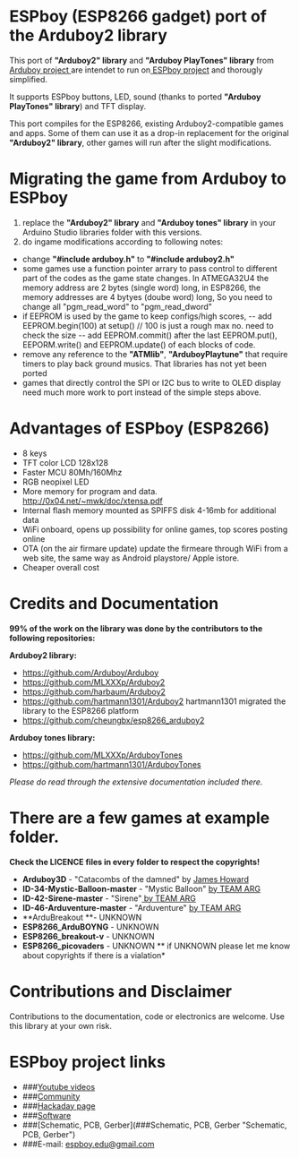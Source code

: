# ESPboy (ESP8266 gadget) port of the Arduboy2 library
This port of **"Arduboy2" library** and **"Arduboy PlayTones" library** from [Arduboy project ](https://arduboy.com/ "Arduboy project ") are intendet to run on[ ESPboy project](https://hackaday.io/project/164830-espboy-games-iot-stem-for-education-fun " ESPboy project") and thorougly simplified.

It supports ESPboy buttons, LED, sound (thanks to ported **"Arduboy PlayTones" library**) and TFT display.

This port compiles for the ESP8266, existing Arduboy2-compatible games and apps. 
Some of them can use it as a drop-in replacement for the original **"Arduboy2" library**, other games will run after the slight modifications.

# Migrating the game from Arduboy to ESPboy
1. replace the **"Arduboy2" library** and **"Arduboy tones" library** in your Arduino Studio libraries folder with this versions.
2. do ingame modifications according to following notes:
- change **"#include arduboy.h"** to **"#include arduboy2.h"**
- some games use a function pointer arrary to pass control to different part of the codes as the game state changes. In ATMEGA32U4 the memory address are 2 bytes (single word) long, in ESP8266, the memory addresses are 4 bytyes (doube word) long, So you need to change all "pgm_read_word" to "pgm_read_dword"
- if EEPROM is used by the game to keep configs/high scores,
-- add EEPROM.begin(100) at setup() // 100 is just a rough max no. need to check the size
-- add EEPROM.commit() after the last EEPROM.put(), EEPORM.write() and EEPROM.update() of each blocks of code.
- remove any reference to the **"ATMlib"**, **"ArduboyPlaytune"** that require timers to play back ground musics. That libraries has not yet been ported
- games that directly control the SPI or I2C bus to write to OLED display need much more work to port instead of the simple steps above.


# Advantages of ESPboy (ESP8266)
- 8 keys
- TFT color LCD 128х128
- Faster MCU 80Mh/160Mhz
- RGB neopixel LED
- More memory for program and data.  http://0x04.net/~mwk/doc/xtensa.pdf
- Internal flash memory mounted as SPIFFS disk 4-16mb for additional data
- WiFi onboard, opens up possibility for online games, top scores posting online
- OTA (on the air firmare update) update the firmeare through WiFi from a web site, the same way as Android playstore/ Apple istore.
- Cheaper overall cost


# Credits and Documentation

**99% of the work on the library was done by the contributors to the following repositories:**

**Arduboy2 library:**
- https://github.com/Arduboy/Arduboy 
- https://github.com/MLXXXp/Arduboy2
- https://github.com/harbaum/Arduboy2 
- https://github.com/hartmann1301/Arduboy2 hartmann1301 migrated the library to the ESP8266 platform
- https://github.com/cheungbx/esp8266_arduboy2

**Arduboy tones library:**
- https://github.com/MLXXXp/ArduboyTones
- https://github.com/hartmann1301/ArduboyTones

*Please do read through the extensive documentation included there.*

# There are a few games at example folder. 
**Check the LICENCE files in every folder to respect the copyrights!**
- **Arduboy3D** - "Catacombs of the damned" by [James Howard](https://community.arduboy.com/t/catacombs-of-the-damned-formerly-another-fps-style-3d-demo/6565 "James Howard")
- **ID-34-Mystic-Balloon-master** - "Mystic Balloon" [by TEAM ARG](http://www.team-arg.org/ "by TEAM ARG")
- **ID-42-Sirene-master** - "Sirene"[ by TEAM ARG](http://www.team-arg.org/ " by TEAM ARG")
- **ID-46-Arduventure-master** - "Arduventure" [by TEAM ARG](http://www.team-arg.org/ "by TEAM ARG")
- **ArduBreakout **- UNKNOWN
- **ESP8266_ArduBOYNG** - UNKNOWN
- **ESP8266_breakout-v** - UNKNOWN
- **ESP8266_picovaders** - UNKNOWN
** if UNKNOWN please let me know about copyrights if there is a vialation*

# Contributions and Disclaimer
Contributions to the documentation, code or electronics are welcome. 
Use this library at your own risk.

# ESPboy project links
- ###[Youtube videos](https://www.youtube.com/channel/UCsMjlCb8CK-Cw54lRrkpbQw "Youtube videos")
- ###[Community](https://www.espboy.com "Community")
- ###[Hackaday page](https://hackaday.io/project/164830-espboy-games-iot-stem-for-education-fun "Hackaday page")
- ###[Software](https://github.com/ESPboy-edu "Software")
- ###[Schematic, PCB, Gerber](###Schematic, PCB, Gerber "Schematic, PCB, Gerber")
- ###E-mail: espboy.edu@gmail.com

